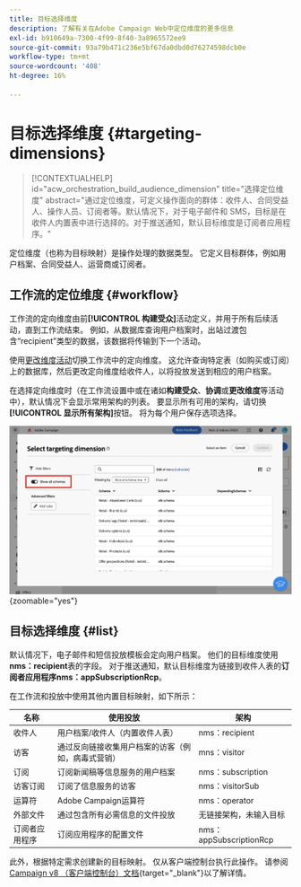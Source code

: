 ```yaml
---
title: 目标选择维度
description: 了解有关在Adobe Campaign Web中定位维度的更多信息
exl-id: b910649a-7300-4f99-8f40-3a8965572ee9
source-git-commit: 93a79b471c236e5bf67da0dbd0d76274598dcb0e
workflow-type: tm+mt
source-wordcount: '408'
ht-degree: 16%

---
```


# 目标选择维度 {#targeting-dimensions}

>[!CONTEXTUALHELP]
>id="acw_orchestration_build_audience_dimension"
>title="选择定位维度"
>abstract="通过定位维度，可定义操作面向的群体：收件人、合同受益人、操作人员、订阅者等。默认情况下，对于电子邮件和 SMS，目标是在收件人内置表中进行选择的。对于推送通知，默认目标维度是订阅者应用程序。"

定位维度（也称为目标映射）是操作处理的数据类型。 它定义目标群体，例如用户档案、合同受益人、运营商或订阅者。

## 工作流的定位维度 {#workflow}

工作流的定向维度由前&#x200B;**[!UICONTROL 构建受众]**&#x200B;活动定义，并用于所有后续活动，直到工作流结束。 例如，从数据库查询用户档案时，出站过渡包含“recipient”类型的数据，该数据将传输到下一个活动。

使用[更改维度活动](../workflows/activities/change-dimension.md)切换工作流中的定向维度。 这允许查询特定表（如购买或订阅）上的数据库，然后更改定向维度给收件人，以将投放发送到相应的用户档案。

在选择定向维度时（在工作流设置中或在诸如&#x200B;**构建受众**、**协调**&#x200B;或&#x200B;**更改维度**&#x200B;等活动中），默认情况下会显示常用架构的列表。 要显示所有可用的架构，请切换&#x200B;**[!UICONTROL 显示所有架构]**&#x200B;按钮。 将为每个用户保存选项选择。

![显示启用了“显示所有架构”按钮的定位维度界面的屏幕截图。](assets/targeting-dimension-show-all.png){zoomable="yes"}

## 目标选择维度 {#list}

默认情况下，电子邮件和短信投放模板会定向用户档案。 他们的目标维度使用&#x200B;**nms：recipient**&#x200B;表的字段。 对于推送通知，默认目标维度为链接到收件人表的&#x200B;**订阅者应用程序nms：appSubscriptionRcp**。

在工作流和投放中使用其他内置目标映射，如下所示：

| 名称 | 使用投放 | 架构 |
|-----------------------|-------------------------------------------------------|-------------------------|
| 收件人 | 用户档案/收件人（内置收件人表） | nms：recipient |
| 访客 | 通过反向链接收集用户档案的访客（例如，病毒式营销） | mns：visitor |
| 订阅 | 订阅新闻稿等信息服务的用户档案 | nms：subscription |
| 访客订阅 | 订阅了信息服务的访客 | nms：visitorSub |
| 运算符 | Adobe Campaign运算符 | nms：operator |
| 外部文件 | 通过包含所有必需信息的文件投放 | 无链接架构，未输入目标 |
| 订阅者应用程序 | 订阅应用程序的配置文件 | nms：appSubscriptionRcp |

此外，根据特定需求创建新的目标映射。 仅从客户端控制台执行此操作。 请参阅[Campaign v8 （客户端控制台）文档](https://experienceleague.adobe.com/docs/campaign/campaign-v8/audience/add-profiles/target-mappings.html#new-mapping){target="_blank"}以了解详情。